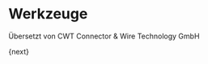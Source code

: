 # Werkzeuge

<span class="text-muted contributed-by">Übersetzt von CWT Connector & Wire Technology GmbH</span> 

{next}
